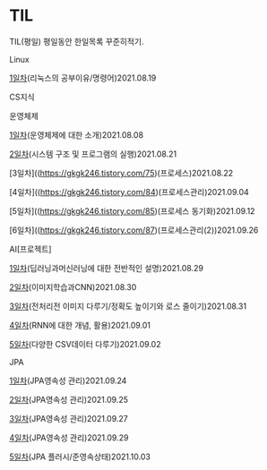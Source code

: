 # TIL
TIL(평일)
평일동안 한일목록 꾸준히적기.

Linux

[1일차](Linux/1일차.md)(리눅스의 공부이유/명령어)2021.08.19

CS지식

운영체제

[1일차](https://gkgk246.tistory.com/71)(운영체제에 대한 소개)2021.08.08

[2일차](https://gkgk246.tistory.com/74)(시스템 구조 및 프로그램의 실행)2021.08.21

[3일차]((https://gkgk246.tistory.com/75)(프로세스)2021.08.22

[4일차]((https://gkgk246.tistory.com/84)(프로세스관리)2021.09.04

[5일차]((https://gkgk246.tistory.com/85)(프로세스 동기화)2021.09.12

[6일차]((https://gkgk246.tistory.com/87)(프로세스관리(2))2021.09.26

AI[프로젝트]

[1일차](https://gkgk246.tistory.com/78)(딥러닝과머신러닝에 대한 전반적인 설명)2021.08.29

[2일차](https://gkgk246.tistory.com/79)(이미지학습과CNN)2021.08.30

[3일차](https://gkgk246.tistory.com/80)(전처리전 이미지 다루기/정확도 높이기와 로스 줄이기)2021.08.31

[4일차](https://gkgk246.tistory.com/81)(RNN에 대한 개념, 활용)2021.09.01

[5일차](https://gkgk246.tistory.com/83)(다양한 CSV데이터 다루기)2021.09.02


JPA

[1일차](https://www.notion.so/1d9f3d2b863b4f24ae6e638072fe0b85?p=f42dd7c39dad4df391a5aa1a355f8e63)(JPA영속성 관리)2021.09.24

[2일차](https://www.notion.so/1d9f3d2b863b4f24ae6e638072fe0b85?p=f42dd7c39dad4df391a5aa1a355f8e63)(JPA영속성 관리)2021.09.25

[3일차](https://www.notion.so/1d9f3d2b863b4f24ae6e638072fe0b85?p=f42dd7c39dad4df391a5aa1a355f8e63)(JPA영속성 관리)2021.09.27

[4일차](https://www.notion.so/1d9f3d2b863b4f24ae6e638072fe0b85?p=f42dd7c39dad4df391a5aa1a355f8e63)(JPA영속성 관리)2021.09.29

[5일차](https://www.notion.so/1d9f3d2b863b4f24ae6e638072fe0b85?p=f42dd7c39dad4df391a5aa1a355f8e63)(JPA 플러시/준영속상태)2021.10.03

